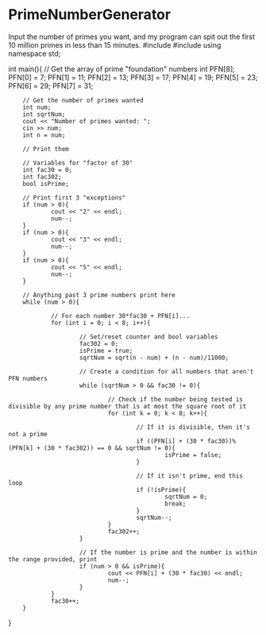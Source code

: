 # PrimeNumberGenerator
Input the number of primes you want, and my program can spit out the first 10 million primes in less than 15 minutes.
#include <cmath>
#include <iostream>
using namespace std;

int main(){
        // Get the array of prime "foundation" numbers
        int PFN[8];
        PFN[0] = 7;
        PFN[1] = 11;
        PFN[2] = 13;
        PFN[3] = 17;
        PFN[4] = 19;
        PFN[5] = 23;
        PFN[6] = 29;
        PFN[7] = 31;

        // Get the number of primes wanted
        int num;
        int sqrtNum;
        cout << "Number of primes wanted: ";
        cin >> num;
        int n = num;

        // Print them

        // Variables for "factor of 30"
        int fac30 = 0;
        int fac302;
        bool isPrime;

        // Print first 3 "exceptions"
        if (num > 0){
                cout << "2" << endl;
                num--;
        }
        if (num > 0){
                cout << "3" << endl;
                num--;
        }
        if (num > 0){
                cout << "5" << endl;
                num--;
        }

        // Anything past 3 prime numbers print here
        while (num > 0){

                // For each number 30*fac30 + PFN[i]...
                for (int i = 0; i < 8; i++){

                        // Set/reset counter and bool variables
                        fac302 = 0;
                        isPrime = true;
                        sqrtNum = sqrt(n - num) + (n - num)/11000;

                        // Create a condition for all numbers that aren't PFN numbers
                        while (sqrtNum > 0 && fac30 != 0){

                                // Check if the number being tested is divisible by any prime number that is at most the square root of it
                                for (int k = 0; k < 8; k++){

                                        // If it is divisible, then it's not a prime
                                        if ((PFN[i] + (30 * fac30))%(PFN[k] + (30 * fac302)) == 0 && sqrtNum != 0){
                                                isPrime = false;
                                        }

                                        // If it isn't prime, end this loop
                                        if (!isPrime){
                                                sqrtNum = 0;
                                                break;
                                        }
                                        sqrtNum--;
                                }
                                fac302++;
                        }

                        // If the number is prime and the number is within the range provided, print
                        if (num > 0 && isPrime){
                                cout << PFN[i] + (30 * fac30) << endl;
                                num--;
                        }
                }
                fac30++;
        }
}
